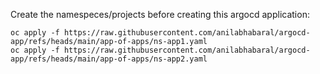 Create the namespeces/projects before creating this argocd application:
```
oc apply -f https://raw.githubusercontent.com/anilabhabaral/argocd-app/refs/heads/main/app-of-apps/ns-app1.yaml
oc apply -f https://raw.githubusercontent.com/anilabhabaral/argocd-app/refs/heads/main/app-of-apps/ns-app2.yaml
```
